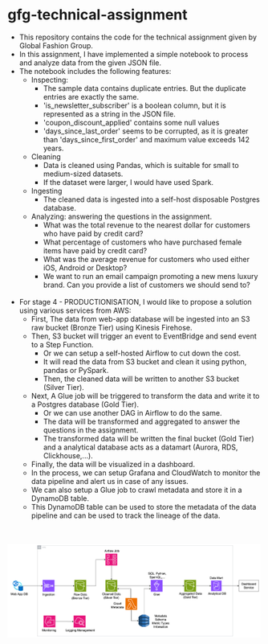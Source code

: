 # gfg-technical-assignment

- This repository contains the code for the technical assignment given by Global Fashion Group.
- In this assignment, I have implemented a simple notebook to process and analyze data from the given JSON file.
- The notebook includes the following features:
    - Inspecting:
      - The sample data contains duplicate entries. But the duplicate entries are exactly the same.
      - 'is_newsletter_subscriber' is a boolean column, but it is represented as a string in the JSON file.
      - 'coupon_discount_applied' contains some null values
      - 'days_since_last_order' seems to be corrupted, as it is greater than 'days_since_first_order' and maximum value exceeds 142 years.
    - Cleaning
      - Data is cleaned using Pandas, which is suitable for small to medium-sized datasets.
      - If the dataset were larger, I would have used Spark.
    - Ingesting
        - The cleaned data is ingested into a self-host disposable Postgres database.
    - Analyzing: answering the questions in the assignment.
      - What was the total revenue to the nearest dollar for customers who have paid by credit card? 
      - What percentage of customers who have purchased female items have paid by credit card? 
      - What was the average revenue for customers who used either iOS, Android or Desktop? 
      - We want to run an email campaign promoting a new mens luxury brand. Can you provide a list of customers we should send to?
<br><br>
- For stage 4 - PRODUCTIONISATION, I would like to propose a solution using various services from AWS:
  - First, The data from web-app database will be ingested into an S3 raw bucket (Bronze Tier) using Kinesis Firehose.
  - Then, S3 bucket will trigger an event to EventBridge and send event to a Step Function.
    - Or we can setup a self-hosted Airflow to cut down the cost.
    - It will read the data from S3 bucket and clean it using python, pandas or PySpark.
    - Then, the cleaned data will be written to another S3 bucket (Silver Tier).
  - Next, A Glue job will be triggered to transform the data and write it to a Postgres database (Gold Tier).
    - Or we can use another DAG in Airflow to do the same.
    - The data will be transformed and aggregated to answer the questions in the assignment.
    - The transformed data will be written the final bucket (Gold Tier) and a analytical database acts as a datamart (Aurora, RDS, Clickhouse,...).
  - Finally, the data will be visualized in a dashboard.
  - In the process, we can setup Grafana and CloudWatch to monitor the data pipeline and alert us in case of any issues.
  - We can also setup a Glue job to crawl metadata and store it in a DynamoDB table.
  - This DynamoDB table can be used to store the metadata of the data pipeline and can be used to track the lineage of the data.
<br><br><br>
<img src="production_solution.png" alt="drawing" width="1000"/>